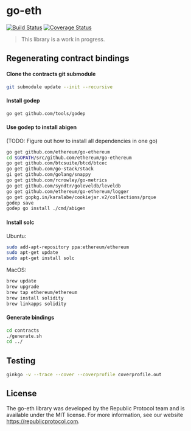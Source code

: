# go-eth

[![Build Status](https://travis-ci.org/republicprotocol/go-eth.svg?branch=master)](https://travis-ci.org/republicprotocol/go-eth)
[![Coverage Status](https://coveralls.io/repos/github/republicprotocol/go-eth/badge.svg?branch=master)](https://coveralls.io/github/republicprotocol/go-eth?branch=master)

> This library is a work in progress.


## Regenerating contract bindings

#### Clone the contracts git submodule

```sh
git submodule update --init --recursive
```

#### Install godep

```sh
go get github.com/tools/godep
```

#### Use godep to install abigen
(TODO: Figure out how to install all dependencies in one go)

```sh
go get github.com/ethereum/go-ethereum
cd $GOPATH/src/github.com/ethereum/go-ethereum
go get github.com/btcsuite/btcd/btcec
go get github.com/go-stack/stack
gi get github.com/golang/snappy
go get github.com/rcrowley/go-metrics
go get github.com/syndtr/goleveldb/leveldb
go get github.com/ethereum/go-ethereum/logger
go get gopkg.in/karalabe/cookiejar.v2/collections/prque
godep save
godep go install ./cmd/abigen
```

#### Install solc

Ubuntu:

```sh
sudo add-apt-repository ppa:ethereum/ethereum
sudo apt-get update
sudo apt-get install solc
```

MacOS:

```sh
brew update
brew upgrade
brew tap ethereum/ethereum
brew install solidity
brew linkapps solidity
```

#### Generate bindings

```sh
cd contracts
./generate.sh
cd ../
```

## Testing

```sh
ginkgo -v --trace --cover --coverprofile coverprofile.out
```

## License

The go-eth library was developed by the Republic Protocol team and is available under the MIT license. For more information, see our website https://republicprotocol.com.
